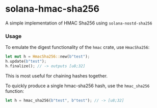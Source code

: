 # solana-hmac-sha256
A simple implementation of HMAC Sha256 using `solana-nostd-sha256`

### Usage
To emulate the digest functionality of the `hmac` crate, use `HmacSha256`:

```rs
let mut h = HmacSha256::new(b"test");
h.update(b"test");
h.finalize(); // -> outputs [u8;32]
```

This is most useful for chaining hashes together.

To quickly produce a single hmac-sha256 hash, use the `hmac_sha256` function:

```rs
let h = hmac_sha256(b"test", b"test"); // -> [u8;32]
```